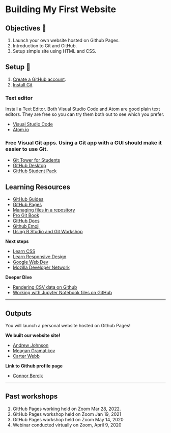 # Building My First Website

## Objectives 🎯

1. Launch your own website hosted on Github Pages. 
1. Introduction to Git and GitHub. 
1. Setup simple site using HTML and CSS. 


## Setup 🧰 


1. [Create a GitHub account](https://github.com/join).
1. [Install Git](https://git-scm.com/)

### Text editor
Install a Text Editor. Both Visual Studio Code and Atom are good plain text editors. They are free so you can try them both out to see which you prefer. 
- [Visual Studio Code](https://code.visualstudio.com/)
- [Atom.io](https://atom.io/)

### Free Visual Git apps. Using a Git app with a GUI should make it easier to use Git.
- [Git Tower for Students](https://www.git-tower.com/students)  
- [GitHub Desktop](https://desktop.github.com/)
- [GitHub Student Pack](https://education.github.com/pack)



## Learning Resources

- [GitHub Guides](https://guides.github.com/)
- [GitHub Pages](https://pages.github.com/)
- [Managing files in a repository](https://docs.github.com/en/free-pro-team@latest/github/managing-files-in-a-repository)
- [Pro Git Book](https://git-scm.com/book/en/v2)
- [GitHub Docs](https://docs.github.com)
- [Github Emoji](https://emojis.github.io)
- [Using R Studio and Git Workshop](https://github.com/uclaioes/using-git-and-rstudio)

**Next steps**

- [Learn CSS](https://web.dev/learn/css/)
- [Learn Responsive Design](https://web.dev/learn/design/)
- [Google Web Dev](https://web.dev/learn)
- [Mozilla Developer Network](https://developer.mozilla.org/en-US/docs/Learn)

**Deeper Dive**

- [Rendering CSV data on Github](https://docs.github.com/en/free-pro-team@latest/github/managing-files-in-a-repository/rendering-csv-and-tsv-data)
- [Working with Jupyter Notebook files on GitHub](https://docs.github.com/en/free-pro-team@latest/github/managing-files-in-a-repository/working-with-jupyter-notebook-files-on-github)

--- 


## Outputs
You will launch a personal website hosted on Github Pages!


**We built our website site!**

- [Andrew Johnson](https://ajjme.github.io/)
- [Meagan Gramatikov](https://projectdalek.github.io/)
- [Carter Webb](https://carterewebb.github.io/)

**Link to Github profile page**

- [Connor Bercik](https://github.com/cbercik)


---
## Past workshops
1. GitHub Pages working held on Zoom Mar 28, 2022.
1. GitHub Pages workshop held on Zoom Jan 19, 2021
1. GitHub Pages workshop held on Zoom May 14, 2020
1. Webinar conducted virtually on Zoom, April 9, 2020

